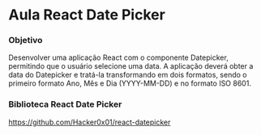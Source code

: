 # Aula React Date Picker

### Objetivo 

Desenvolver uma aplicação React com o componente Datepicker, permitindo que o usuário selecione uma data. A aplicação deverá obter a data do Datepicker e tratá-la transformando em dois formatos, sendo o primeiro formato Ano, Mês e Dia (YYYY-MM-DD) e no formato ISO 8601.  

### Biblioteca React Date Picker 

https://github.com/Hacker0x01/react-datepicker


